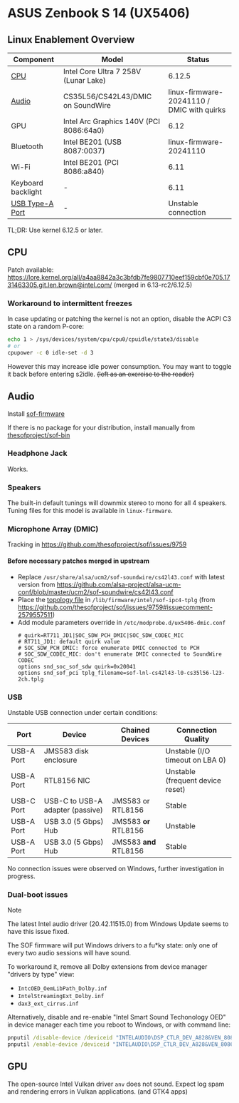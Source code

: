 # ASUS Zenbook S 14 (UX5406)

## Linux Enablement Overview

| Component | Model | Status |
|-|-|-|
| [CPU](#cpu) | Intel Core Ultra 7 258V (Lunar Lake) | 6.12.5 |
| [Audio](#audio) | CS35L56/CS42L43/DMIC on SoundWire | linux-firmware-20241110 / DMIC with quirks |
| GPU | Intel Arc Graphics 140V (PCI 8086:64a0) | 6.12 |
| Bluetooth | Intel BE201 (USB 8087:0037) | linux-firmware-20241110 |
| Wi-Fi | Intel BE201 (PCI 8086:a840) | 6.11 |
| Keyboard backlight | - | 6.11 |
| [USB Type-A Port](#USB) | - | Unstable connection |

TL;DR: Use kernel 6.12.5 or later.

## CPU

Patch available: https://lore.kernel.org/all/a4aa8842a3c3bfdb7fe9807710eef159cbf0e705.1731463305.git.len.brown@intel.com/ (merged in 6.13-rc2/6.12.5)

### Workaround to intermittent freezes

In case updating or patching the kernel is not an option, disable the ACPI C3 state on a random P-core:

```bash
echo 1 > /sys/devices/system/cpu/cpu0/cpuidle/state3/disable
# or
cpupower -c 0 idle-set -d 3
```

However this may increase idle power consumption. You may want to toggle it back before entering s2idle. ~~(left as an exercise to the reader)~~

## Audio

Install [sof-firmware](https://pkgs.org/search/?q=sof-lnl-cs42l43-l0-cs35l56-l23.tplg)

If there is no package for your distribution, install manually from [thesofproject/sof-bin](https://github.com/thesofproject/sof-bin)

### Headphone Jack

Works.

### Speakers

The built-in default tunings will downmix stereo to mono for all 4 speakers. Tuning files for this model is available in `linux-firmware`.

### Microphone Array (DMIC)

Tracking in https://github.com/thesofproject/sof/issues/9759

#### Before necessary patches merged in upstream

* Replace `/usr/share/alsa/ucm2/sof-soundwire/cs42l43.conf` with latest version from https://github.com/alsa-project/alsa-ucm-conf/blob/master/ucm2/sof-soundwire/cs42l43.conf
* Place the [topology file](firmware/intel/sof-ipc4-tplg/sof-lnl-cs42l43-l0-cs35l56-l23-2ch.tplg) in `/lib/firmware/intel/sof-ipc4-tplg` (from https://github.com/thesofproject/sof/issues/9759#issuecomment-2579557511)
* Add module parameters override in `/etc/modprobe.d/ux5406-dmic.conf`
  ```
  # quirk=RT711_JD1|SOC_SDW_PCH_DMIC|SOC_SDW_CODEC_MIC
  # RT711_JD1: default quirk value
  # SOC_SDW_PCH_DMIC: force enumerate DMIC connected to PCH
  # SOC_SDW_CODEC_MIC: don't enumerate DMIC connected to SoundWire CODEC
  options snd_soc_sof_sdw quirk=0x20041
  options snd_sof_pci tplg_filename=sof-lnl-cs42l43-l0-cs35l56-l23-2ch.tplg
  ```

### USB

Unstable USB connection under certain conditions:

| Port | Device | Chained Devices | Connection Quality |
|-|-|-|-|
| USB-A Port | JMS583 disk enclosure | | Unstable (I/O timeout on LBA 0) |
| USB-A Port | RTL8156 NIC | | Unstable (frequent device reset) |
| USB-C Port | USB-C to USB-A adapter (passive) | JMS583 or RTL8156 | Stable |
| USB-A Port | USB 3.0 (5 Gbps) Hub | JMS583 __or__ RTL8156 | Unstable |
| USB-A Port | USB 3.0 (5 Gbps) Hub | JMS583 __and__ RTL8156 | Stable |

No connection issues were observed on Windows, further investigation in progress.

### Dual-boot issues

> [!NOTE]
> The latest Intel audio driver (20.42.11515.0) from Windows Update seems to have this issue fixed.

The SOF firmware will put Windows drivers to a fu*ky state: only one of every two audio sessions will have sound.

To workaround it, remove all Dolby extensions from device manager "drivers by type" view:

* `IntcOED_OemLibPath_Dolby.inf`
* `IntelStreamingExt_Dolby.inf`
* `dax3_ext_cirrus.inf`

Alternatively, disable and re-enable "Intel Smart Sound Techonology OED" in device manager each time you reboot to Windows, or with command line:

```cmd
pnputil /disable-device /deviceid "INTELAUDIO\DSP_CTLR_DEV_A828&VEN_8086&DEV_0222&SUBSYS_1E131043"
pnputil /enable-device /deviceid "INTELAUDIO\DSP_CTLR_DEV_A828&VEN_8086&DEV_0222&SUBSYS_1E131043"
```


## GPU

The open-source Intel Vulkan driver `anv` does not sound. Expect log spam and rendering errors in Vulkan applications. (and GTK4 apps)
